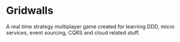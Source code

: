 # Gridwalls
A real time strategy multiplayer game created for learning DDD, micro services, event sourcing, CQRS and cloud related stuff.